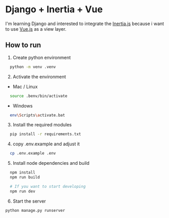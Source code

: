 # Django + Inertia + Vue

I'm learning Django and interested to integrate the [Inertia.js](https://inertiajs.com/) because i want to use [Vue.js](https://vuejs.org) as a view layer.

## How to run

1. Create python environment

```bash
  python -m venv .venv
```

2. Activate the environment

- Mac / Linux

```bash
  source .benv/bin/activate
```

- Windows

```bash
  env\Scripts\activate.bat
```

3. Install the required modules

```bash
  pip install -r requirements.txt
```

4. copy .env.example and adjust it

```bash
  cp .env.example .env
```

5. Install node dependencies and build

```bash
  npm install
  npm run build

  # If you want to start developing
  npm run dev
```

6. Start the server

```bash
python manage.py runserver
```
